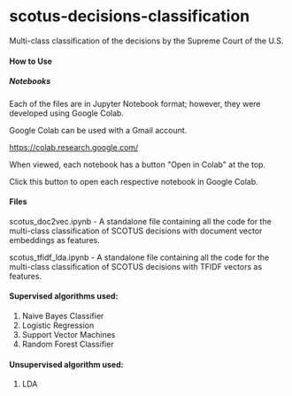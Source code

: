 # scotus-decisions-classification
Multi-class classification of the decisions by the Supreme Court of the U.S.

#### How to Use

##### Notebooks

Each of the files are in Jupyter Notebook format; however, they were developed using Google Colab.

Google Colab can be used with a Gmail account.

https://colab.research.google.com/

When viewed, each notebook has a button "Open in Colab" at the top.

Click this button to open each respective notebook in Google Colab.

#### Files

scotus_doc2vec.ipynb - A standalone file containing all the code for the multi-class classification of SCOTUS decisions with document vector embeddings as features.

scotus_tfidf_lda.ipynb - A standalone file containing all the code for the multi-class classification of SCOTUS decisions with TFIDF vectors as features.

#### Supervised algorithms used:
1. Naive Bayes Classifier
2. Logistic Regression
3. Support Vector Machines
4. Random Forest Classifier

#### Unsupervised algorithm used:
1. LDA


